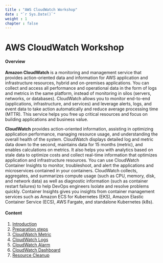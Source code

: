 ```yaml
---
title : "AWS CloudWatch Workshop"
date : "`r Sys.Date()`"
weight : 1
chapter : false
---
```


# AWS CloudWatch Workshop


#### Overview

**Amazon CloudWatch** is a monitoring and management service that provides action-oriented data and information for AWS application and infrastructure resources, hybrid and on-premises applications. You can collect and access all performance and operational data in the form of logs and metrics in the same platform, instead of monitoring in silos (servers, networks, or databases). CloudWatch allows you to monitor end-to-end (applications, infrastructure, and services) and leverage alerts, logs, and event data to take action automatically and reduce average processing time (MTTR). This service helps you free up critical resources and focus on building applications and business value.

**CloudWatch** provides action-oriented information, assisting in optimizing application performance, managing resource usage, and understanding the overall health of the system. CloudWatch displays detailed log and metric data down to the second, maintains data for 15 months (metric), and enables calculations on metrics. It also helps you with analytics based on stale data to optimize costs and collect real-time information that optimizes application and infrastructure resources. You can use CloudWatch Container Insights to monitor, troubleshoot, and alert the applications and microservices contained in your containers. CloudWatch collects, aggregates, and summarizes compute usage (such as CPU, memory, disk, and network data) as well as diagnostic information (such as container restart failures) to help DevOps engineers Isolate and resolve problems quickly. Container Insights gives you insights from container management services such as Amazon ECS for Kubernetes (EKS), Amazon Elastic Container Service (ECS), AWS Fargate, and standalone Kubernetes (k8s).

#### Content

1. [Introduction]()
2. [Preparation steps]()
3. [CloudWatch Metric]()
4. [CloudWatch Logs]()
5. [CloudWatch Alarm]()
6. [CloudWatch Dashboard]()
7. [Resource Cleanup]()